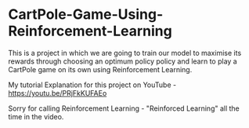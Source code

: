 # CartPole-Game-Using-Reinforcement-Learning


This is a project in which we are going to train our model to maximise its rewards through choosing an optimum policy policy and learn to play a CartPole game on its own using Reinforcement Learning.


My tutorial Explanation for this project on YouTube - https://youtu.be/PRjFkKUFAEo

Sorry for calling Reinforcement Learning - "Reinforced Learning" all the time in the video.
